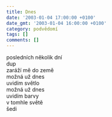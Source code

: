 ```yaml
---
title: Dnes
date: '2003-01-04 17:00:00 +0100'
date_gmt: '2003-01-04 16:00:00 +0100'
category: podvědomí
tags: []
comments: []
---
```


<p>posledních několik dní<br>dup<br>zaráží mě do země<br>možná už dnes<br>uvidím světlo<br>možná už dnes<br>uvidím barvy<br>v tomhle světě<br>šedi</p>
